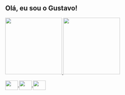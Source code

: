## Olá, eu sou o Gustavo!

<div>
  <a href="#"/>
  <img height="180em" src="https://github-readme-stats.vercel.app/api?username=gustavo-devy&show_icons=true&theme=dark&include_all_commits=true&count_private=true"/>
  <img height="180em" src="https://github-readme-stats.vercel.app/api/top-langs/?username=gustavo-devy&layout=compact&langs_count=4&theme=dark"/>
</div>

<div display: inline_block><br>
  <img align="center" height="30" width="40" src="https://cdn.jsdelivr.net/gh/devicons/devicon@latest/icons/csharp/csharp-original.svg"/>
  <img align="center" height="30" width="40" src="https://cdn.jsdelivr.net/gh/devicons/devicon@latest/icons/javascript/javascript-original.svg"/>
  <img align="center" height="30" width="40" src="https://cdn.jsdelivr.net/gh/devicons/devicon@latest/icons/sqlite/sqlite-original.svg"/>
</div>
